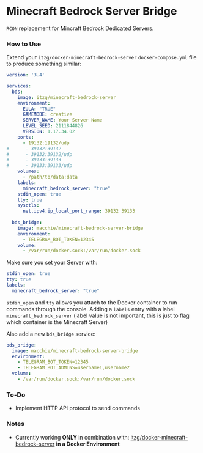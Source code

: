 # Minecraft Bedrock Server Bridge

`RCON` replacement for Mincraft Bedrock Dedicated Servers. 

### How to Use

Extend your `itzg/docker-minecraft-bedrock-server` `docker-compose.yml` file to produce something similar:

```yaml
version: '3.4'

services:
  bds:
    image: itzg/minecraft-bedrock-server
    environment:
      EULA: "TRUE"
      GAMEMODE: creative
      SERVER_NAME: Your Server Name
      LEVEL_SEED: 2111844826
      VERSION: 1.17.34.02
    ports:
      - 19132:19132/udp
#      - 39132:39132
#      - 39132:39132/udp
#      - 39133:39133
#      - 39133:39133/udp
    volumes:
      - /path/to/data:data
    labels:
      minecraft_bedrock_server: "true"
    stdin_open: true
    tty: true
    sysctls:
      net.ipv4.ip_local_port_range: 39132 39133
  
  bds_bridge:
    image: macchie/minecraft-bedrock-server-bridge
    environment:
      - TELEGRAM_BOT_TOKEN=12345
    volume:
      - /var/run/docker.sock:/var/run/docker.sock
```

Make sure you set your Server with:

```yaml
stdin_open: true
tty: true
labels:
  minecraft_bedrock_server: "true"
```

`stdin_open` and `tty` allows you attach to the Docker container to run commands through the console.
Adding a `labels` entry with a label `minecraft_bedrock_server` (label value is not important, this is just to flag which container is the Minecraft Server)

Also add a new `bds_bridge` service:

```yaml
bds_bridge:
  image: macchie/minecraft-bedrock-server-bridge
  environment:
    - TELEGRAM_BOT_TOKEN=12345
    - TELEGRAM_BOT_ADMINS=username1,username2
  volume:
    - /var/run/docker.sock:/var/run/docker.sock
```

### To-Do

- Implement HTTP API protocol to send commands

### Notes

- Currently working **ONLY** in combination with: [itzg/docker-minecraft-bedrock-server](itzg/docker-minecraft-bedrock-serverhttps://github.com/itzg/docker-minecraft-bedrock-server) **in a Docker Environment**